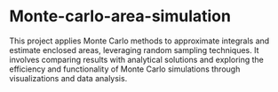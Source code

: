 # Monte-carlo-area-simulation
This project applies Monte Carlo methods to approximate integrals and estimate enclosed areas, leveraging random sampling techniques. It involves comparing results with analytical solutions and exploring the efficiency and functionality of Monte Carlo simulations through visualizations and data analysis.
